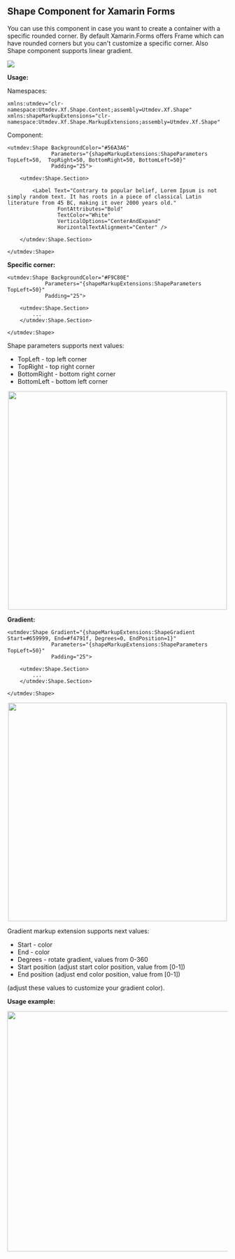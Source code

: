 
## **Shape Component for Xamarin Forms**
You can use this component in case you want to create a container with a specific rounded corner. By default Xamarin.Forms offers Frame which can have rounded corners but you can't customize a specific corner. Also Shape component supports linear gradient. 

<a href="https://www.nuget.org/packages/Utmdev.Xf.Shape/1.0.0" target="_blank"><img src="https://img.shields.io/nuget/v/Utmdev.Xf.Shape?style=for-the-badge"/></a>

**Usage:**

Namespaces:

    xmlns:utmdev="clr-namespace:Utmdev.Xf.Shape.Content;assembly=Utmdev.Xf.Shape"
    xmlns:shapeMarkupExtensions="clr-namespace:Utmdev.Xf.Shape.MarkupExtensions;assembly=Utmdev.Xf.Shape"

Component:

    <utmdev:Shape BackgroundColor="#56A3A6"
	              Parameters="{shapeMarkupExtensions:ShapeParameters TopLeft=50,  TopRight=50, BottomRight=50, BottomLeft=50}"
                  Padding="25">

	    <utmdev:Shape.Section>

	        <Label Text="Contrary to popular belief, Lorem Ipsum is not simply random text. It has roots in a piece of classical Latin literature from 45 BC, making it over 2000 years old."
	                FontAttributes="Bold"
	                TextColor="White"
	                VerticalOptions="CenterAndExpand"
	                HorizontalTextAlignment="Center" />

	    </utmdev:Shape.Section>
	    
    </utmdev:Shape>

**Specific corner:**

    <utmdev:Shape BackgroundColor="#F9C80E"
                Parameters="{shapeMarkupExtensions:ShapeParameters TopLeft=50}"
                Padding="25">
                
	    <utmdev:Shape.Section>
		    ...
	    </utmdev:Shape.Section>
	    
    </utmdev:Shape>


Shape parameters supports next values:
 - TopLeft - top left corner
 - TopRight - top right corner
 - BottomRight - bottom right corner
 - BottomLeft - bottom left corner 

<p align="center">
  <img width="500" src="https://github.com/utmdev/xf.shape/blob/master/Component/Demo/top_left.png" />
</p>

**Gradient:**

    <utmdev:Shape Gradient="{shapeMarkupExtensions:ShapeGradient Start=#659999, End=#f4791f, Degrees=0, EndPosition=1}"
                  Parameters="{shapeMarkupExtensions:ShapeParameters TopLeft=50}"
                  Padding="25">

	    <utmdev:Shape.Section>
			...
	    </utmdev:Shape.Section>
	    
    </utmdev:Shape>

<p align="center">
  <img width="500" src="https://github.com/utmdev/xf.shape/blob/master/Component/Demo/gradient.png" />
</p>

Gradient markup extension supports next values:
 - Start - color
 - End - color
 - Degrees - rotate gradient, values from 0-360
 -  Start position (adjust start color position, value from [0-1])
 -  End position (adjust end color position, value from [0-1])
 
 (adjust these values to customize your gradient color).

**Usage example:**
<p align="center">
  <img width="550" src="https://github.com/utmdev/xf.shape/blob/master/Component/Demo/points.png" />
</p>
